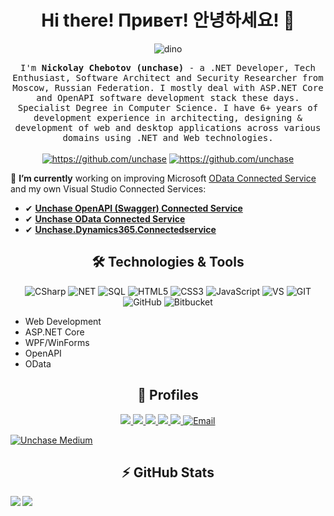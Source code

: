 <h1 align="center"> Hi there! Привет! 안녕하세요! 👋 </h1>

<p align="center">
  <img alt="dino" src="https://github.com/unchase/unchase/blob/master/dino.gif" /> 
</p>

<p align="center">
  <samp>I'm <b>Nickolay Chebotov (unchase)</b> - a .NET Developer, Tech Enthusiast, Software Architect and Security Researcher from Moscow, Russian Federation. I mostly deal with ASP.NET Core and OpenAPI software development stack these days. Specialist Degree in Computer Science. I have 6+ years of development experience in architecting, designing & development of web and desktop applications across various domains using .NET and Web technologies.
  </samp>
  <br> <br>
  <a target="_blank" href="https://github.com/unchase"><img src="https://gpvc.arturio.dev/unchase" alt="https://github.com/unchase" /><a/>
  <a target="_blank" href="https://github.com/unchase"><img src="https://badges.pufler.dev/commits/monthly/unchase" alt="https://github.com/unchase" /><a/>
</p>

🔭 **I’m currently** working on improving Microsoft [OData Connected Service](https://github.com/OData/ODataConnectedService) and my own Visual Studio Connected Services:

- ✔ [**Unchase OpenAPI (Swagger) Connected Service**](https://github.com/unchase/Unchase.OpenAPI.Connectedservice)
- ✔ [**Unchase OData Connected Service**](https://github.com/unchase/Unchase.Odata.Connectedservice)
- ✔ [**Unchase.Dynamics365.Connectedservice**](https://github.com/unchase/Unchase.Dynamics365.Connectedservice)

<h2 align="center">🛠 Technologies & Tools</h2>

<p align="center" align='right'>
  <img alt="CSharp" src="https://img.shields.io/badge/c%23%20-%23239120.svg?&style=for-the-badge&logo=c-sharp&logoColor=white" /> 
  <img alt="NET" src="https://img.shields.io/badge/-.NET-5C2D91?style=for-the-badge&logo=%2ENET&logoColor=white" />
  <img alt="SQL" src="https://img.shields.io/badge/-SQL-4479A1?style=for-the-badge&logo=mysql&logoColor=black&textColor=black" />
  <img alt="HTML5" src="https://img.shields.io/badge/html5%20-%23E34F26.svg?&style=for-the-badge&logo=html5&logoColor=white" /> 
  <img alt="CSS3" src="https://img.shields.io/badge/css3%20-%231572B6.svg?&style=for-the-badge&logo=css3&logoColor=white" /> 
  <img alt="JavaScript" src="https://img.shields.io/badge/javascript%20-%23323330.svg?&style=for-the-badge&logo=javascript&logoColor=%23F7DF1E" />
  <img alt="VS" src="https://img.shields.io/badge/-VS-007ACC?style=for-the-badge&logo=visual-studio&logoColor=white" />
  <img alt="GIT" src="https://img.shields.io/badge/git%20-%23F05033.svg?&style=for-the-badge&logo=git&logoColor=white" /> 
  <img alt="GitHub" src="https://img.shields.io/badge/github%20-%23121011.svg?&style=for-the-badge&logo=github&logoColor=white" /> 
  <img alt="Bitbucket" src="https://img.shields.io/badge/bitbucket%20-%230047B3.svg?&style=for-the-badge&logo=bitbucket&logoColor=white" /> 
</p>

- Web Development
- ASP.NET Core
- WPF/WinForms
- OpenAPI
- OData

<h2 align="center">💬 Profiles</h2>

<p align="center" align='right'>
  <a target="_blank" href="https://unchase.ru">
    <img src="https://img.shields.io/badge/Website-unchase.ru-informational?style=for-the-badge&logo=github&logoColor=white" />
  </a>
  <a target="_blank" href="https://dev.to/unchase">
    <img src="https://img.shields.io/badge/dev.to-%2312100E.svg?&style=for-the-badge&logo=dev.to&logoColor=white" />
  </a>
  <a target="_blank" href="https://medium.com/@unchase">
    <img src="https://img.shields.io/badge/Medium%20-%231572B6.svg?&style=for-the-badge&logo=medium&logoColor=white" />
  </a>
  <a target="_blank" href="https://twitter.com/unchase12">
    <img src="https://img.shields.io/badge/Twitter%20-%231DA1F2.svg?&style=for-the-badge&logo=Twitter&logoColor=white" />
  </a>
  <a target="_blank" href="https://habr.com/ru/users/unchase">
    <img src="https://img.shields.io/badge/Habr%20-%AA1DAAF2.svg?&style=for-the-badge&logo=Habr&logoColor=white" />
  </a>
  <a target="_blank" href="mailto:spiritkola@hotmail.com">
    <img alt="Email" src="https://img.shields.io/badge/Email-0078D4.svg?&style=for-the-badge&logo=Microsoft-Outlook&logoColor=white" />
  </a>
</p>

[![Unchase Medium](https://github-readme-medium.vercel.app/?username=unchase)](https://medium.com/@unchase)

<h2 align="center">⚡ GitHub Stats</h2>

<a href="https://github.com/YoshihiroIto">
  <img align="left" src="https://github-readme-stats.vercel.app/api?username=unchase&count_private=true&show_icons=true" />
</a>
<a href="https://github.com/YoshihiroIto">
  <img align="left" src="https://github-readme-stats.vercel.app/api/top-langs/?username=unchase&layout=compact" />
</a>
